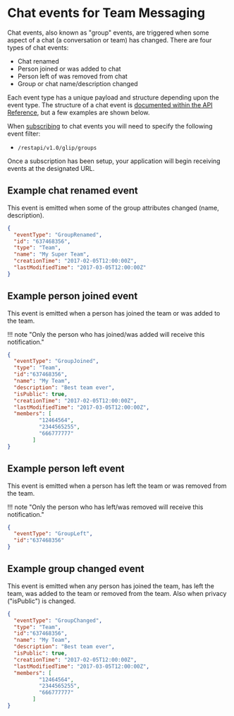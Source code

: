 # Chat events for Team Messaging

Chat events, also known as "group" events, are triggered when some aspect of a chat (a conversation or team) has changed. There are four types of chat events:

* Chat renamed
* Person joined or was added to chat
* Person left of was removed from chat
* Group or chat name/description changed 

Each event type has a unique payload and structure depending upon the event type. The structure of a chat event is [documented within the API Reference](https://developers.ringcentral.com/api-reference/Glip-Groups-Event), but a few examples are shown below. 

When [subscribing](../outgoing-webhooks/) to chat events you will need to specify the following event filter:

* `/restapi/v1.0/glip/groups`

Once a subscription has been setup, your application will begin receiving events at the designated URL. 

## Example chat renamed event

This event is emitted when some of the group attributes changed (name, description).

```json
{
  "eventType": "GroupRenamed",
  "id": "637468356",
  "type": "Team",
  "name": "My Super Team",
  "creationTime": "2017-02-05T12:00:00Z",
  "lastModifiedTime": "2017-03-05T12:00:00Z"
}
```

## Example person joined event

This event is emitted when a person has joined the team or was added to the team.

!!! note "Only the person who has joined/was added will receive this notification."

```json
{
  "eventType": "GroupJoined",
  "type": "Team",
  "id":"637468356",
  "name": "My Team",
  "description": "Best team ever",
  "isPublic": true,
  "creationTime": "2017-02-05T12:00:00Z",
  "lastModifiedTime": "2017-03-05T12:00:00Z",
  "members": [
          "12464564",
          "2344565255",
          "666777777"
        ]
}
```

## Example person left event

This event is emitted when a person has left the team or was removed from the team.

!!! note "Only the person who has left/was removed will receive this notification."

```json
{
  "eventType": "GroupLeft",
  "id":"637468356"
}
```

## Example group changed event

This event is emitted when any person has joined the team, has left the team, was added to the team or removed from the team. Also when privacy ("isPublic") is changed.

```json
{
  "eventType": "GroupChanged",
  "type": "Team",
  "id":"637468356",
  "name": "My Team",
  "description": "Best team ever",
  "isPublic": true,
  "creationTime": "2017-02-05T12:00:00Z",
  "lastModifiedTime": "2017-03-05T12:00:00Z",
  "members": [
          "12464564",
          "2344565255",
          "666777777"
        ]
}
```

